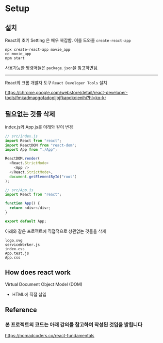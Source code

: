 # Setup

## 설치

React의 초기 Setting 은 매우 복잡함. 이를 도와줄 `create-react-app`

```console
npx create-react-app movie_app
cd movie_app
npm start
```

사용가능한 명령어들은 `package.json`을 참고하면됨.

---

React의 크롬 개발자 도구 `React Developer Tools` 설치

<https://chrome.google.com/webstore/detail/react-developer-tools/fmkadmapgofadopljbjfkapdkoienihi?hl=ko-kr>

## 필요없는 것들 삭제

index.js와 App.js를 아래와 같이 변경

```javascript
// src/index.js
import React from "react";
import ReactDOM from "react-dom";
import App from "./App";

ReactDOM.render(
  <React.StrictMode>
    <App />
  </React.StrictMode>,
  document.getElementById("root")
);
```

```javascript
// src/App.js
import React from "react";

function App() {
  return <div></div>;
}

export default App;
```

아래와 같은 프로젝트에 직접적으로 상관없는 것들을 삭제

```console
logo.svg
serviceWorker.js
index.css
App.test.js
App.css
```

## How does react work

Virtual Document Object Model (DOM)

- HTML에 직접 삽입

## Reference

### 본 프로젝트의 코드는 아래 강의를 참고하여 작성된 것임을 밝힙니다

<https://nomadcoders.co/react-fundamentals>
